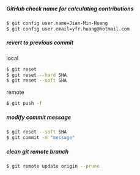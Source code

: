 ##### GitHub check name for calculating contributions
```sh
$ git config user.name=Jian-Min-Huang
$ git config user.email=yfr.huang@hotmail.com
```

##### revert to previous commit
local
```sh
$ git reset
$ git reset --hard SHA
$ git reset --soft SHA
```
remote
```sh
$ git push -f
```

##### modify commit message
```sh
$ git reset --soft SHA
$ git commit -m "message"
```

##### clean git remote branch
```sh
$ git remote update origin --prune
```